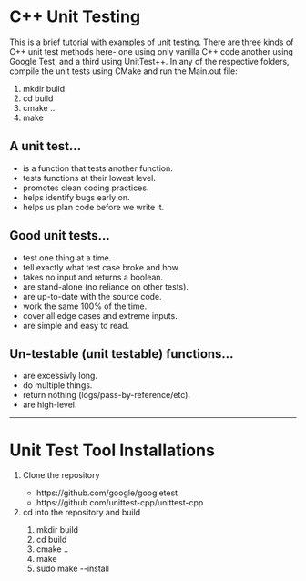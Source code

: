 <h1>C++ Unit Testing</h1>
<p>This is a brief tutorial with examples of unit testing. There are three kinds of
C++ unit test methods here- one using only vanilla C++ code another using 
Google Test, and a third using UnitTest++. In any of the respective folders, 
compile the unit tests using CMake and run the Main.out file:</p>
<ol>
    <li>mkdir build</li>
    <li>cd build</li>
    <li>cmake ..</li>
    <li>make</li>
</ol>

<h2>A unit test...</h2>
<ul>
    <li>is a function that tests another function.</li>
    <li>tests functions at their lowest level.</li>
    <li>promotes clean coding practices.</li>
    <li>helps identify bugs early on.</li>
    <li>helps us plan code before we write it.</li>
</ul>

<h2>Good unit tests...</h2>
<ul>
    <li>test one thing at a time.</li>
    <li>tell exactly what test case broke and how.</li>
    <li>takes no input and returns a boolean.</li>
    <li>are stand-alone (no reliance on other tests).</li>
    <li>are up-to-date with the source code.</li>
    <li>work the same 100% of the time.</li>
    <li>cover all edge cases and extreme inputs.</li>
    <li>are simple and easy to read.</li>
</ul>

<h2>Un-testable (unit testable) functions...</h2>
<ul>
    <li>are excessivly long.</li>
    <li>do multiple things.</li>
    <li>return nothing (logs/pass-by-reference/etc).</li>
    <li>are high-level.</li>
</ul>

---------------------------------------------------------------

<h1>Unit Test Tool Installations</h1> 
<ol>
<li>Clone the repository</li>
    <ul>
        <li>https://github.com/google/googletest</li>
        <li>https://github.com/unittest-cpp/unittest-cpp</li>
    </ul>
<li>cd into the repository and build</li>
    <ol>
    <li>mkdir build</li>
    <li>cd build</li>
    <li>cmake ..</li>
    <li>make</li>
    <li>sudo make --install</li>
    </ol>
</ol>
